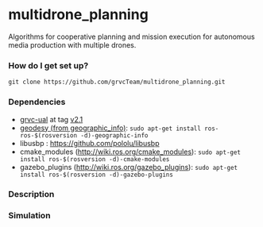 # multidrone_planning #

Algorithms for cooperative planning and mission execution for autonomous media production with multiple drones.

### How do I get set up? ###

```
git clone https://github.com/grvcTeam/multidrone_planning.git
```

### Dependencies ###

* [grvc-ual](https://github.com/grvcTeam/grvc-ual) at tag [v2.1](https://github.com/grvcTeam/grvc-ual/tree/v2.1)
* [geodesy (from geographic_info)](http://wiki.ros.org/geodesy): `sudo apt-get install ros-ros-$(rosversion -d)-geographic-info`
* libusbp : https://github.com/pololu/libusbp
* cmake_modules (http://wiki.ros.org/cmake_modules): `sudo apt-get install ros-$(rosversion -d)-cmake-modules`
* gazebo_plugins (http://wiki.ros.org/gazebo_plugins): `sudo apt-get install ros-$(rosversion -d)-gazebo-plugins`

### Description ###

### Simulation  ###
